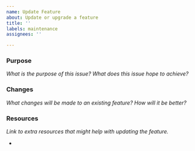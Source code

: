 ```yaml
---
name: Update Feature
about: Update or upgrade a feature
title: ''
labels: maintenance
assignees: ''

---
```


### Purpose
_What is the purpose of this issue? What does this issue hope to achieve?_


### Changes
_What changes will be made to an existing feature? How will it be better?_


### Resources
_Link to extra resources that might help with updating the feature._

- 
